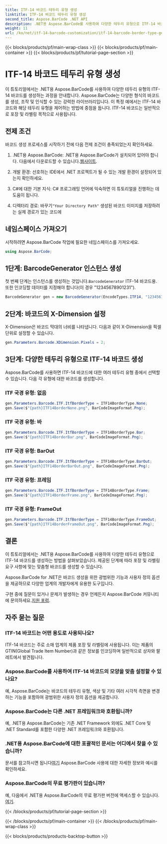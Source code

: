 ```yaml
---
title: ITF-14 바코드 테두리 유형 생성
linktitle: ITF-14 바코드 테두리 유형 생성
second_title: Aspose.BarCode .NET API
description: .NET용 Aspose.BarCode를 사용하여 다양한 테두리 유형으로 ITF-14 바코드를 만드는 방법을 알아보세요. 포장과 라벨링을 쉽게 맞춤화하세요.
weight: 11
url: /ko/net/itf-14-barcode-customization/itf-14-barcode-border-type-generation/
---
```


{{< blocks/products/pf/main-wrap-class >}}
{{< blocks/products/pf/main-container >}}
{{< blocks/products/pf/tutorial-page-section >}}

# ITF-14 바코드 테두리 유형 생성


이 튜토리얼에서는 .NET용 Aspose.BarCode를 사용하여 다양한 테두리 유형의 ITF-14 바코드를 생성하는 과정을 안내합니다. Aspose.BarCode는 다양한 형식의 바코드를 생성, 조작 및 인식할 수 있는 강력한 라이브러리입니다. 이 특정 예에서는 ITF-14 바코드와 해당 테두리 유형을 제어하는 방법에 중점을 둡니다. ITF-14 바코드는 일반적으로 포장 및 라벨링 목적으로 사용됩니다.

## 전제 조건

바코드 생성 프로세스를 시작하기 전에 다음 전제 조건이 충족되었는지 확인하세요.

1.  .NET용 Aspose.BarCode: .NET용 Aspose.BarCode가 설치되어 있어야 합니다. 다음에서 다운로드할 수 있습니다.[웹사이트](https://releases.aspose.com/barcode/net/).

2. 개발 환경: 선호하는 IDE에서 .NET 프로젝트가 될 수 있는 개발 환경이 설정되어 있는지 확인하세요.

3. C#에 대한 기본 지식: C# 프로그래밍 언어에 익숙하면 이 튜토리얼을 진행하는 데 도움이 됩니다.

4.  디렉터리 경로: 바꾸기`"Your Directory Path"` 생성된 바코드 이미지를 저장하려는 실제 경로가 있는 코드에

## 네임스페이스 가져오기

시작하려면 Aspose.BarCode 작업에 필요한 네임스페이스를 가져오세요.

```csharp
using Aspose.BarCode;
```

## 1단계: BarcodeGenerator 인스턴스 생성

 첫 번째 단계는 인스턴스를 생성하는 것입니다.`BarcodeGenerator` ITF-14 바코드용. 또한 인코딩할 데이터를 지정해야 합니다(이 경우 "12345678901231").

```csharp
BarcodeGenerator gen = new BarcodeGenerator(EncodeTypes.ITF14, "12345678901231");
```

## 2단계: 바코드의 X-Dimension 설정

X-Dimension은 바코드 막대의 너비를 나타냅니다. 다음과 같이 X-Dimension을 픽셀 단위로 설정할 수 있습니다.

```csharp
gen.Parameters.Barcode.XDimension.Pixels = 2;
```

## 3단계: 다양한 테두리 유형으로 ITF-14 바코드 생성

Aspose.BarCode를 사용하면 ITF-14 바코드에 대한 여러 테두리 유형 중에서 선택할 수 있습니다. 다음 각 유형에 대한 바코드를 생성합니다.

### ITF 국경 유형: 없음

```csharp
gen.Parameters.Barcode.ITF.ItfBorderType = ITF14BorderType.None;
gen.Save($"{path}ITF14BorderNone.png", BarCodeImageFormat.Png);
```

### ITF 국경 유형: 바

```csharp
gen.Parameters.Barcode.ITF.ItfBorderType = ITF14BorderType.Bar;
gen.Save($"{path}ITF14BorderBar.png", BarCodeImageFormat.Png);
```

### ITF 국경 유형: BarOut

```csharp
gen.Parameters.Barcode.ITF.ItfBorderType = ITF14BorderType.BarOut;
gen.Save($"{path}ITF14BorderBarOut.png", BarCodeImageFormat.Png);
```

### ITF 국경 유형: 프레임

```csharp
gen.Parameters.Barcode.ITF.ItfBorderType = ITF14BorderType.Frame;
gen.Save($"{path}ITF14BorderFrame.png", BarCodeImageFormat.Png);
```

### ITF 국경 유형: FrameOut

```csharp
gen.Parameters.Barcode.ITF.ItfBorderType = ITF14BorderType.FrameOut;
gen.Save($"{path}ITF14BorderFrameOut.png", BarCodeImageFormat.Png);
```

## 결론

이 튜토리얼에서는 .NET용 Aspose.BarCode를 사용하여 다양한 테두리 유형으로 ITF-14 바코드를 생성하는 방법을 살펴보았습니다. 제공된 단계에 따라 포장 및 라벨링 요구 사항에 맞는 맞춤형 바코드를 생성할 수 있습니다.

Aspose.BarCode for .NET은 바코드 생성을 위한 광범위한 기능과 사용자 정의 옵션을 제공하므로 다양한 업계의 개발자에게 유용한 도구입니다.

 구현 중에 질문이 있거나 문제가 발생하는 경우 언제든지 Aspose.BarCode 커뮤니티에 문의하세요.[지원 포럼](https://forum.aspose.com/c/barcode/13).

## 자주 묻는 질문

### ITF-14 바코드는 어떤 용도로 사용되나요?
ITF-14 바코드는 주로 소매 업계의 제품 포장 및 라벨링에 사용됩니다. 이는 제품의 GTIN(Global Trade Item Number)과 같은 정보를 인코딩하며 일반적으로 상자와 팔레트에서 발견됩니다.

### Aspose.BarCode를 사용하여 ITF-14 바코드의 모양을 맞춤 설정할 수 있나요?
예, Aspose.BarCode는 바코드의 테두리 유형, 색상 및 기타 여러 시각적 측면을 변경하는 기능을 포함하여 광범위한 사용자 정의 옵션을 제공합니다.

### Aspose.BarCode는 다른 .NET 프레임워크와 호환됩니까?
예, .NET용 Aspose.BarCode는 기존 .NET Framework 외에도 .NET Core 및 .NET Standard를 포함한 다양한 .NET 프레임워크와 호환됩니다.

### .NET용 Aspose.BarCode에 대한 포괄적인 문서는 어디에서 찾을 수 있습니까?
 문서를 참고하시면 됩니다[여기](https://reference.aspose.com/barcode/net/) Aspose.BarCode 사용에 대한 자세한 정보와 예시를 확인하세요.

### Aspose.BarCode의 무료 평가판이 있습니까?
예, 다음에서 .NET용 Aspose.BarCode의 무료 평가판 버전에 액세스할 수 있습니다.[여기](https://releases.aspose.com/).

{{< /blocks/products/pf/tutorial-page-section >}}

{{< /blocks/products/pf/main-container >}}
{{< /blocks/products/pf/main-wrap-class >}}

{{< blocks/products/products-backtop-button >}}
